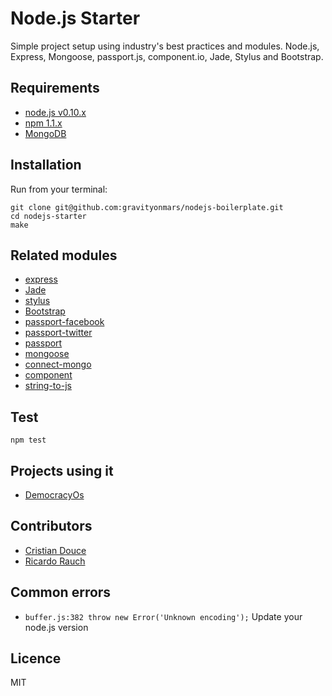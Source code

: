 # Node.js Starter
Simple project setup using industry's best practices and modules. 
Node.js, Express, Mongoose, passport.js, component.io, Jade, Stylus and Bootstrap.

## Requirements
* [node.js v0.10.x](http://nodejs.org/download/)
* [npm 1.1.x](http://npm.org)
* [MongoDB](http://docs.mongodb.org/manual/installation/)

## Installation

Run from your terminal:

    git clone git@github.com:gravityonmars/nodejs-boilerplate.git
    cd nodejs-starter
    make 

## Related modules
* [express]() 
* [Jade]()
* [stylus]()
* [Bootstrap]()
* [passport-facebook]()
* [passport-twitter]()
* [passport]()
* [mongoose]()
* [connect-mongo]()
* [component]()
* [string-to-js]()


## Test

    npm test

## Projects using it
* [DemocracyOs](http://github.com/democracyos/app)    

## Contributors
* [Cristian Douce](http://twitter.com/cristiandouce)
* [Ricardo Rauch](http://twitter.com/gravityonmars)

## Common errors
* `buffer.js:382 throw new Error('Unknown encoding');`
  Update your node.js version

## Licence 
MIT

